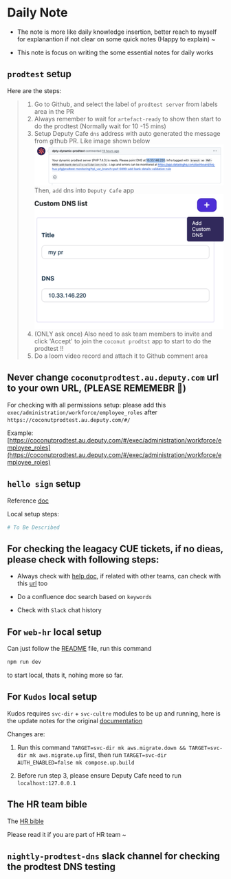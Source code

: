 # Daily Note

- The note is more like daily knowledge insertion, better reach to myself for explanantion if not clear on some quick notes (Happy to explain) ~

- This note is focus on writing the some essential notes for daily works

## `prodtest` setup

Here are the steps:

> 1. Go to Github, and select the label of `prodtest server` from labels area in the PR
> 2. Always remember to wait for `artefact-ready` to show then start to do the prodtest (Normally wait for 10 -15 mins)
> 3. Setup Deputy Cafe `dns` address with auto generated the message from github PR.
>    Like image shown below
![GET ProdTest DNS Address](assets/images/pr-dns.png)
> Then, `add` dns into `Deputy Cafe` app
![Add ProdTest DNS Address](assets/images/add-prodtest-dns.png)
> 4. (ONLY ask once) Also need to ask team members to invite and click 'Accept' to join the `coconut prodtst` app to start to do the prodtest !!
> 5. Do a loom video record and attach it to Github comment area


## Never change `coconutprodtest.au.deputy.com` url to your own URL, (PLEASE REMEMEBR 📝)

For checking with all permissions setup: please add this `exec/administration/workforce/employee_roles` after `https://coconutprodtest.au.deputy.com/#/`

Example: [https://coconutprodtest.au.deputy.com/#/exec/administration/workforce/employee_roles](https://coconutprodtest.au.deputy.com/#/exec/administration/workforce/employee_roles)


## `hello sign` setup

Reference [doc](https://deputy.atlassian.net/wiki/spaces/hr/pages/2522415137/Set+up+dropbox+sign+local+environment)

Local setup steps:

```bash
# To Be Described
```


## For checking the leagacy CUE tickets, if no dieas, please check with following steps:

- Always check with [help doc](https://help.deputy.com/hc/en-au/categories/7657951512591-Deputy-HR-AU-UK-US), if related with other teams, can check with this [url](https://help.deputy.com/hc/en-au) too

- Do a confluence doc search based on `keywords`

- Check with `Slack` chat history


## For `web-hr` local setup

Can just follow the [README](https://github.com/DeputyApp/web-hr/blob/main/README.md) file, run this command

```bash
npm run dev
```

to start local, thats it, nohing more so far.


## For `Kudos` local setup

Kudos requires `svc-dir` + `svc-cultre` modules to be up and running, here is the update notes for the original [documentation](https://deputy.atlassian.net/wiki/spaces/hr/pages/4658594008/Run+Kudos+in+Local)

Changes are:

1. Run this command `TARGET=svc-dir mk aws.migrate.down && TARGET=svc-dir mk aws.migrate.up` first, then run `TARGET=svc-dir AUTH_ENABLED=false mk compose.up.build`

2. Before run step 3, please ensure Deputy Cafe need to run `localhost:127.0.0.1`


## The HR team bible

The [HR bible](https://help.deputy.com/hc/en-au/articles/4658199944847-Deputy-access-levels?gad_source=1&gad_campaignid=22731064046&gbraid=0AAAAADBqLlDJfWbTKm9matIfr2DAlrfhx&gclid=Cj0KCQjwnJfEBhCzARIsAIMtfKJzXQPTgFapDWI_sglWLCF3jIZNwo_-nLZsWEDf5JTjBYHKnBs145waAutAEALw_wcB)

Please read it if you are part of HR team ~

## `nightly-prodtest-dns` slack channel for checking the prodtest DNS testing
